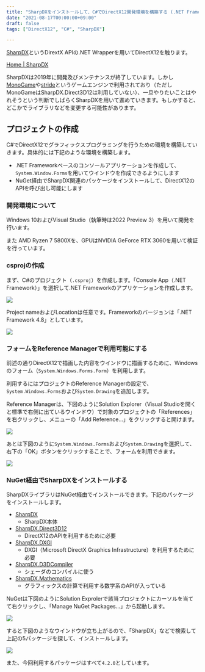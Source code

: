 ```yaml
---
title: "SharpDXをインストールして、C#でDirectX12開発環境を構築する (.NET Framework コンソールアプリケーション編）"
date: "2021-08-17T00:00:00+09:00"
draft: false
tags: ["DirectX12", "C#", "SharpDX"]

---
```


[SharpDX](http://sharpdx.org/)というDirextX APIの.NET Wrapperを用いてDirectX12を触ります。

[Home | SharpDX](http://sharpdx.org/)

SharpDXは2019年に開発及びメンテナンスが終了しています。しかし[MonoGame](https://github.com/MonoGame/MonoGame)や[stride](https://github.com/stride3d/stride)というゲームエンジンで利用されており（ただしMonoGameはSharpDX.Direct3D12は利用していない）、一旦やりたいことはやれそうという判断でしばらくSharpDXを用いて進めていきます。もしかすると、どこかでライブラリなどを変更する可能性があります。

## プロジェクトの作成

C#でDirectX12でグラフィックスプログラミングを行うための環境を構築していきます。具体的には下記のような環境を構築します。

- .NET Frameworkベースのコンソールアプリケーションを作成して、`System.Window.Forms`を用いてウインドウを作成できるようにします
- NuGet経由でSharpDX関連のパッケージをインストールして、DirectX12のAPIを呼び出し可能にします


### 開発環境について

Windows 10およびVisual Studio（執筆時は2022 Preview 3）を用いて開発を行います。

また AMD Ryzen 7 5800Xを、GPUはNVIDIA GeForce RTX 3060を用いて検証を行っています。


### csprojの作成

まず、C#のプロジェクト（`.csproj`）を作成します。「Console App（.NET Framework）」を選択して.NET Frameworkのアプリケーションを作成します。

![](2021-08-16-05-52-47.png)

Project nameおよびLocationは任意です。Frameworkのバージョンは「.NET Framework 4.8」としています。

![](2021-08-16-05-58-14.png)

### フォームをReference Managerで利用可能にする

前述の通りDirectX12で描画した内容をウインドウに描画するために、Windowsのフォーム（`System.Windows.Forms.Form`）を利用します。

利用するにはプロジェクトのReference Managerの設定で、`System.Windows.Forms`および`System.Drawing`を追加します。

Reference Managerは、下図のようにSolution Explorer（Visual Studioを開くと標準で右側に出ているウインドウ）で対象のプロジェクトの「References」を右クリックし、メニューの「Add Reference...」をクリックすると開けます。

![](2021-08-16-06-08-11.png)

あとは下図のように`System.Windows.Forms`および`System.Drawing`を選択して、右下の「OK」ボタンをクリックすることで、フォームを利用できます。

![](2021-08-16-06-12-23.png)


### NuGet経由でSharpDXをインストールする

SharpDXライブラリはNuGet経由でインストールできます。下記のパッケージをインストールします。

- [SharpDX](https://www.nuget.org/packages/SharpDX)
    - SharpDX本体
- [SharpDX.Direct3D12](https://www.nuget.org/packages/SharpDX.Direct3D12/)
    - DirectX12のAPIを利用するために必要
- [SharpDX.DXGI](https://www.nuget.org/packages/SharpDX.DXGI/)
    - DXGI（Microsoft DirectX Graphics Infrastructure）を利用するために必要
- [SharpDX.D3DCompiler](https://www.nuget.org/packages/SharpDX.D3DCompiler/)
    - シェーダのコンパイルに使う
- [SharpDX.Mathematics](https://www.nuget.org/packages/SharpDX.Mathematics/)
    - グラフィックスの計算で利用する数学系のAPIが入っている

NuGetは下図のようにSolution Exprolerで該当プロジェクトにカーソルを当てて右クリックし、「Manage NuGet Packages...」から起動します。

![](2021-08-16-06-00-16.png)

すると下図のようなウインドウが立ち上がるので、「SharpDX」などで検索して上記の5パッケージを探して、インストールします。

![](2021-08-17-04-21-00.png)

また、今回利用するパッケージはすべて`4.2.0`としています。